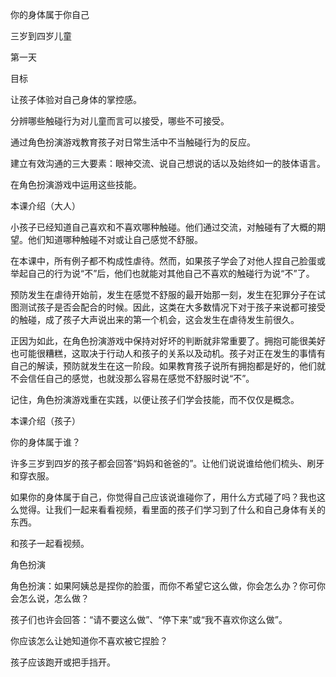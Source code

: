 你的身体属于你自己

三岁到四岁儿童

第一天

目标

让孩子体验对自己身体的掌控感。

分辨哪些触碰行为对儿童而言可以接受，哪些不可接受。

通过角色扮演游戏教育孩子对日常生活中不当触碰行为的反应。

建立有效沟通的三大要素：眼神交流、说自己想说的话以及始终如一的肢体语言。

在角色扮演游戏中运用这些技能。

本课介绍（大人）

小孩子已经知道自己喜欢和不喜欢哪种触碰。他们通过交流，对触碰有了大概的期望。他们知道哪种触碰不对或让自己感觉不舒服。

在本课中，所有例子都不构成性虐待。然而，如果孩子学会了对他人捏自己脸蛋或举起自己的行为说“不”后，他们也就能对其他自己不喜欢的触碰行为说“不”了。

预防发生在虐待开始前，发生在感觉不舒服的最开始那一刻，发生在犯罪分子在试图测试孩子是否会配合的时候。因此，这类在大多数情况下对于孩子来说都可接受的触碰，成了孩子大声说出来的第一个机会，这会发生在虐待发生前很久。

正因为如此，在角色扮演游戏中保持对好坏的判断就非常重要了。拥抱可能很美好也可能很糟糕，这取决于行动人和孩子的关系以及动机。孩子对正在发生的事情有自己的解读，预防就发生在这一阶段。如果教育孩子说所有拥抱都是好的，他们就不会信任自己的感觉，也就没那么容易在感觉不舒服时说“不”。

记住，角色扮演游戏重在实践，以便让孩子们学会技能，而不仅仅是概念。

本课介绍（孩子）

你的身体属于谁？

许多三岁到四岁的孩子都会回答“妈妈和爸爸的”。让他们说说谁给他们梳头、刷牙和穿衣服。

如果你的身体属于自己，你觉得自己应该说谁碰你了，用什么方式碰了吗？我也这么觉得。让我们一起来看看视频，看里面的孩子们学习到了什么和自己身体有关的东西。

和孩子一起看视频。

角色扮演

角色扮演：如果阿姨总是捏你的脸蛋，而你不希望它这么做，你会怎么办？你可你会怎么说，怎么做？

孩子们也许会回答：“请不要这么做”、“停下来”或“我不喜欢你这么做”。

你应该怎么让她知道你不喜欢被它捏脸？

孩子应该跑开或把手挡开。

